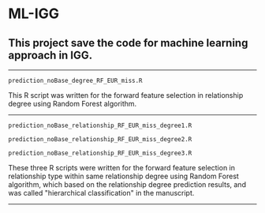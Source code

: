 # ML-IGG
This project save the code for machine learning approach in IGG.
---

----

```
prediction_noBase_degree_RF_EUR_miss.R 
```
This R script was written for the forward feature selection in relationship degree using Random Forest algorithm.

---

```
prediction_noBase_relationship_RF_EUR_miss_degree1.R 
```
```
prediction_noBase_relationship_RF_EUR_miss_degree2.R
```
```
prediction_noBase_relationship_RF_EUR_miss_degree3.R 
```

These three R scripts were written for the forward feature selection in relationship type within same relationship degree using Random Forest algorithm, which based on the relationship degree prediction results, and was called "hierarchical classification" in the manuscript.

---






